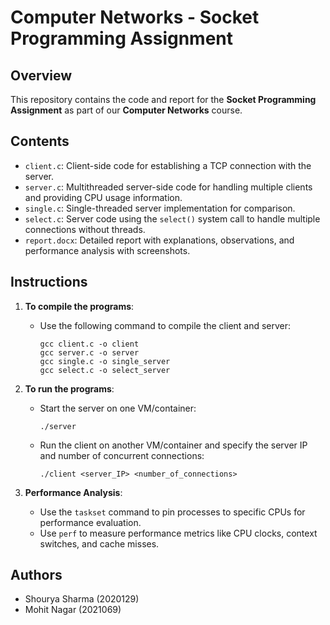 # Computer Networks - Socket Programming Assignment

## Overview
This repository contains the code and report for the **Socket Programming Assignment** as part of our **Computer Networks** course.

## Contents
- `client.c`: Client-side code for establishing a TCP connection with the server.
- `server.c`: Multithreaded server-side code for handling multiple clients and providing CPU usage information.
- `single.c`: Single-threaded server implementation for comparison.
- `select.c`: Server code using the `select()` system call to handle multiple connections without threads.
- `report.docx`: Detailed report with explanations, observations, and performance analysis with screenshots.

## Instructions
1. **To compile the programs**:
   - Use the following command to compile the client and server:
     ```
     gcc client.c -o client
     gcc server.c -o server
     gcc single.c -o single_server
     gcc select.c -o select_server
     ```

2. **To run the programs**:
   - Start the server on one VM/container:
     ```
     ./server
     ```
   - Run the client on another VM/container and specify the server IP and number of concurrent connections:
     ```
     ./client <server_IP> <number_of_connections>
     ```

3. **Performance Analysis**:
   - Use the `taskset` command to pin processes to specific CPUs for performance evaluation.
   - Use `perf` to measure performance metrics like CPU clocks, context switches, and cache misses.

## Authors
- Shourya Sharma (2020129)
- Mohit Nagar (2021069)
